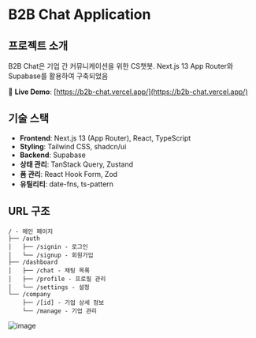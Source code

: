 # B2B Chat Application

## 프로젝트 소개

B2B Chat은 기업 간 커뮤니케이션을 위한 CS챗봇. Next.js 13 App Router와 Supabase를 활용하여 구축되었음

🔗 **Live Demo**: [https://b2b-chat.vercel.app/](https://b2b-chat.vercel.app/)

## 기술 스택

- **Frontend**: Next.js 13 (App Router), React, TypeScript
- **Styling**: Tailwind CSS, shadcn/ui
- **Backend**: Supabase
- **상태 관리**: TanStack Query, Zustand
- **폼 관리**: React Hook Form, Zod
- **유틸리티**: date-fns, ts-pattern

## URL 구조

```
/ - 메인 페이지
├── /auth
│   ├── /signin - 로그인
│   └── /signup - 회원가입
├── /dashboard
│   ├── /chat - 채팅 목록
│   ├── /profile - 프로필 관리
│   └── /settings - 설정
└── /company
    ├── /[id] - 기업 상세 정보
    └── /manage - 기업 관리
```

![image](https://github.com/user-attachments/assets/502c37e5-4ea0-4e37-b826-adf5c307ec70)




